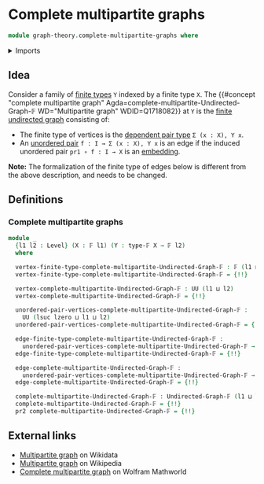 # Complete multipartite graphs

```agda
module graph-theory.complete-multipartite-graphs where
```

<details><summary>Imports</summary>

```agda
open import foundation.universe-levels
open import foundation.unordered-pairs

open import graph-theory.finite-graphs

open import univalent-combinatorics.2-element-types
open import univalent-combinatorics.dependent-function-types
open import univalent-combinatorics.dependent-pair-types
open import univalent-combinatorics.equality-finite-types
open import univalent-combinatorics.finite-types
open import univalent-combinatorics.function-types
```

</details>

## Idea

Consider a family of [finite types](univalent-combinatorics.finite-types.md) `Y`
indexed by a finite type `X`. The
{{#concept "complete multipartite graph" Agda=complete-multipartite-Undirected-Graph-𝔽 WD="Multipartite graph" WDID=Q1718082}}
at `Y` is the [finite undirected graph](graph-theory.finite-graphs.md)
consisting of:

- The finite type of vertices is the
  [dependent pair type](univalent-combinatorics.dependent-pair-types.md)
  `Σ (x : X), Y x`.
- An [unordered pair](foundation.unordered-pairs.md) `f : I → Σ (x : X), Y x` is
  an edge if the induced unordered pair `pr1 ∘ f : I → X` is an
  [embedding](foundation-core.embeddings.md).

**Note:** The formalization of the finite type of edges below is different from
the above description, and needs to be changed.

## Definitions

### Complete multipartite graphs

```agda
module _
  {l1 l2 : Level} (X : 𝔽 l1) (Y : type-𝔽 X → 𝔽 l2)
  where

  vertex-finite-type-complete-multipartite-Undirected-Graph-𝔽 : 𝔽 (l1 ⊔ l2)
  vertex-finite-type-complete-multipartite-Undirected-Graph-𝔽 = {!!}

  vertex-complete-multipartite-Undirected-Graph-𝔽 : UU (l1 ⊔ l2)
  vertex-complete-multipartite-Undirected-Graph-𝔽 = {!!}

  unordered-pair-vertices-complete-multipartite-Undirected-Graph-𝔽 :
    UU (lsuc lzero ⊔ l1 ⊔ l2)
  unordered-pair-vertices-complete-multipartite-Undirected-Graph-𝔽 = {!!}

  edge-finite-type-complete-multipartite-Undirected-Graph-𝔽 :
    unordered-pair-vertices-complete-multipartite-Undirected-Graph-𝔽 → 𝔽 l1
  edge-finite-type-complete-multipartite-Undirected-Graph-𝔽 = {!!}

  edge-complete-multipartite-Undirected-Graph-𝔽 :
    unordered-pair-vertices-complete-multipartite-Undirected-Graph-𝔽 → UU l1
  edge-complete-multipartite-Undirected-Graph-𝔽 = {!!}

  complete-multipartite-Undirected-Graph-𝔽 : Undirected-Graph-𝔽 (l1 ⊔ l2) l1
  complete-multipartite-Undirected-Graph-𝔽 = {!!}
  pr2 complete-multipartite-Undirected-Graph-𝔽 = {!!}
```

## External links

- [Multipartite graph](https://www.wikidata.org/entity/Q1718082) on Wikidata
- [Multipartite graph](https://en.wikipedia.org/wiki/Multipartite_graph) on
  Wikipedia
- [Complete multipartite graph](https://mathworld.wolfram.com/CompleteMultipartiteGraph.html)
  on Wolfram Mathworld
